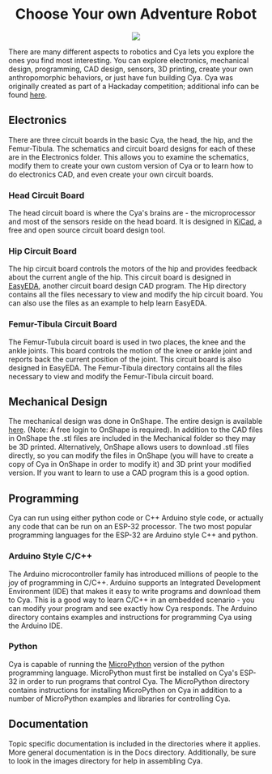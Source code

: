 <h1 align="center">Choose Your own Adventure Robot</h1>
<p align="center">
  <img src="https://user-images.githubusercontent.com/34964678/138538713-a7e72414-160c-42ff-8357-d56fdd33e000.jpg" />
</p>

There are many different aspects to robotics and Cya lets you explore the ones you find most interesting. You can explore electronics, mechanical design, programming, CAD design, sensors, 3D printing, create your own anthropomorphic behaviors, or just have fun building Cya. Cya was originally created as part of a Hackaday competition; additional info can be found [here](https://hackaday.io/project/181010-choose-your-own-adventure-bot).

## Electronics
There are three circuit boards in the basic Cya, the head, the hip, and the Femur-Tibula. The schematics and circuit board designs for each of these are in the Electronics folder. This allows you to examine the schematics, modify them to create your own custom version of Cya or to learn how to do electronics CAD, and even create your own circuit boards.

### Head Circuit Board
The head circuit board is where the Cya's brains are - the microprocessor and most of the sensors reside on the head board. It is designed in [KiCad](https://www.kicad.org/), a free and open source circuit board design tool.

### Hip Circuit Board
The hip circuit board controls the motors of the hip and provides feedback about the current angle of the hip. This circuit board is designed in [EasyEDA](https://easyeda.com/), another circuit board design CAD program. The Hip directory contains all the files necessary to view and modify the hip circuit board. You can also use the files as an example to help learn EasyEDA.

### Femur-Tibula Circuit Board
The Femur-Tubula circuit board is used in two places, the knee and the ankle joints. This board controls the motion of the knee or ankle joint and reports back the current position of the joint. This circuit board is also designed in EasyEDA. The Femur-Tibula directory contains all the files necessary to view and modify the Femur-Tibula circuit board.

## Mechanical Design
The mechanical design was done in OnShape. The entire design is available [here](https://cad.onshape.com/documents/090e28431662267442a38c78/w/26598236b7b4ff63fa80c892/e/632ca0c0b54aa3744d249046). (Note: A free login to OnShape is required). In addition to the CAD files in OnShape the .stl files are included in the Mechanical folder so they may be 3D printed. Alternatively, OnShape allows users to download .stl files directly, so you can modify the files in OnShape (you will have to create a copy of Cya in OnShape in order to modify it) and 3D print your modified version. If you want to learn to use a CAD program this is a good option.

## Programming
Cya can run using either python code or C++ Arduino style code, or actually any code that can be run on an ESP-32 processor. The two most popular programming languages for the ESP-32 are Arduino style C++ and python.

### Arduino Style C/C++
The Arduino microcontroller family has introduced millions of people to the joy of programming in C/C++. Arduino supports an Integrated Development Environment (IDE) that makes it easy to write programs and download them to Cya. This is a good way to learn C/C++ in an embedded scenario - you can modify your program and see exactly how Cya responds. The Arduino directory contains examples and instructions for programming Cya using the Arduino IDE.

### Python
Cya is capable of running the [MicroPython](https://micropython.org/) version of the python programming language. MicroPython must first be installed on Cya's ESP-32 in order to run programs that control Cya. The MicroPython directory contains instructions for installing MicroPython on Cya in addition to a number of MicroPython examples and libraries for controlling Cya.

## Documentation
Topic specific documentation is included in the directories where it applies. More general documentation is in the Docs directory. Additionally, be sure to look in the images directory for help in assembling Cya.


